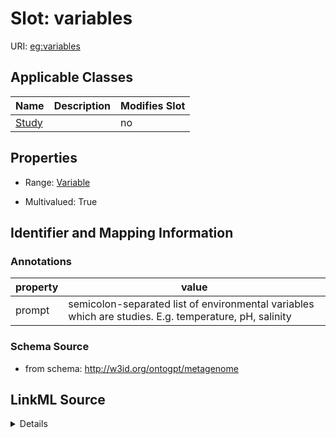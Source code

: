 

# Slot: variables

URI: [eg:variables](http://w3id.org/ontogpt/environmental-metagenome/variables)



<!-- no inheritance hierarchy -->





## Applicable Classes

| Name | Description | Modifies Slot |
| --- | --- | --- |
| [Study](Study.md) |  |  no  |







## Properties

* Range: [Variable](Variable.md)

* Multivalued: True





## Identifier and Mapping Information





### Annotations

| property | value |
| --- | --- |
| prompt | semicolon-separated list of environmental variables which are studies. E.g. temperature, pH, salinity |



### Schema Source


* from schema: http://w3id.org/ontogpt/metagenome




## LinkML Source

<details>
```yaml
name: variables
annotations:
  prompt:
    tag: prompt
    value: semicolon-separated list of environmental variables which are studies.
      E.g. temperature, pH, salinity
from_schema: http://w3id.org/ontogpt/metagenome
rank: 1000
multivalued: true
alias: variables
owner: Study
domain_of:
- Study
range: Variable

```
</details>